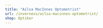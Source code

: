 ```yaml
---
title: "Ailsa MacInnes Optometrist"
url: /inverness/ailsa-macinnes-optometrist/
shop: Optiker
---
```

